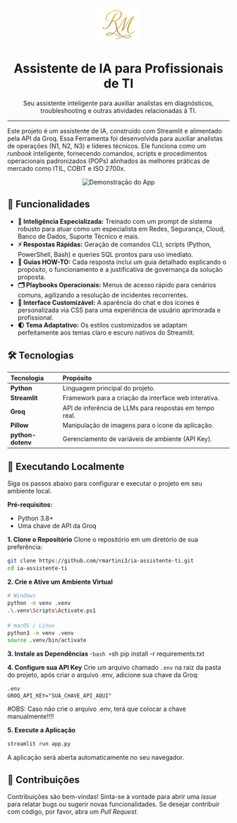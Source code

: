 <div align="center">
  <img src="https://raw.githubusercontent.com/rmartini3/ia-assistente-ti/main/.assets/Logo_RM_Gold.png" alt="Logo" width="100">
  <h1>Assistente de IA para Profissionais de TI</h1>
  <p>
    Seu assistente inteligente para auxiliar analistas em diagnósticos, troubleshooting e outras atividades relacionadas à TI.
  </p>
</div>

---

Este projeto é um assistente de IA, construído com Streamlit e alimentado pela API da Groq.
Essa Ferramenta foi desenvolvida para auxiliar analistas de operações (N1, N2, N3) e líderes técnicos. Ele funciona como um *runbook* inteligente, fornecendo comandos, scripts e procedimentos operacionais padronizados (POPs) alinhados às melhores práticas de mercado como ITIL, COBIT e ISO 2700x.

<div align="center">
  <img src="https://raw.githubusercontent.com/rmartini3/ia-assistente-ti/main/.assets/demo.gif" alt="Demonstração do App" width="800">
</div>

## 🎯 Funcionalidades

*   **🧠 Inteligência Especializada:** Treinado com um prompt de sistema robusto para atuar como um especialista em Redes, Segurança, Cloud, Banco de Dados, Suporte Técnico e mais.
*   **⚡ Respostas Rápidas:** Geração de comandos CLI, scripts (Python, PowerShell, Bash) e queries SQL prontos para uso imediato.
*   **📖 Guias HOW-TO:** Cada resposta inclui um guia detalhado explicando o propósito, o funcionamento e a justificativa de governança da solução proposta.
*   **🗂️ Playbooks Operacionais:** Menus de acesso rápido para cenários comuns, agilizando a resolução de incidentes recorrentes.
*   **🎨 Interface Customizável:** A aparência do chat e dos ícones é personalizada via CSS para uma experiência de usuário aprimorada e profissional.
*   **🌓 Tema Adaptativo:** Os estilos customizados se adaptam perfeitamente aos temas claro e escuro nativos do Streamlit.

## 🛠️ Tecnologias

| Tecnologia | Propósito |
| :--- | :--- |
| **Python** | Linguagem principal do projeto. |
| **Streamlit** | Framework para a criação da interface web interativa. |
| **Groq** | API de inferência de LLMs para respostas em tempo real. |
| **Pillow** | Manipulação de imagens para o ícone da aplicação. |
| **python-dotenv**| Gerenciamento de variáveis de ambiente (API Key). |

## 🚀 Executando Localmente

Siga os passos abaixo para configurar e executar o projeto em seu ambiente local.

**Pré-requisitos:**
*   Python 3.8+
*   Uma chave de API da Groq

**1. Clone o Repositório**
Clone o repositório em um diretório de sua preferência:
```sh
git clone https://github.com/rmartini3/ia-assistente-ti.git
cd ia-assistente-ti
```

**2. Crie e Ative um Ambiente Virtual**
```bash
# Windows
python -m venv .venv
.\.venv\Scripts\Activate.ps1

# macOS / Linux
python3 -m venv .venv
source .venv/bin/activate
```

**3. Instale as Dependências**
-```bash
+```sh
pip install -r requirements.txt


**4. Configure sua API Key**
Crie um arquivo chamado `.env` na raiz da pasta do projeto, após criar o arquivo .env, adicione sua chave da Groq:
```
.env
GROQ_API_KEY="SUA_CHAVE_API_AQUI"
```
#OBS: Caso não crie o arquivo .env, terá que colocar a chave manualmente!!!!

**5. Execute a Aplicação**
```bash
streamlit run app.py
```

A aplicação será aberta automaticamente no seu navegador.

## 🤝 Contribuições

Contribuições são bem-vindas!
Sinta-se à vontade para abrir uma *issue* para relatar bugs ou sugerir novas funcionalidades.
Se desejar contribuir com código, por favor, abra um *Pull Request*.